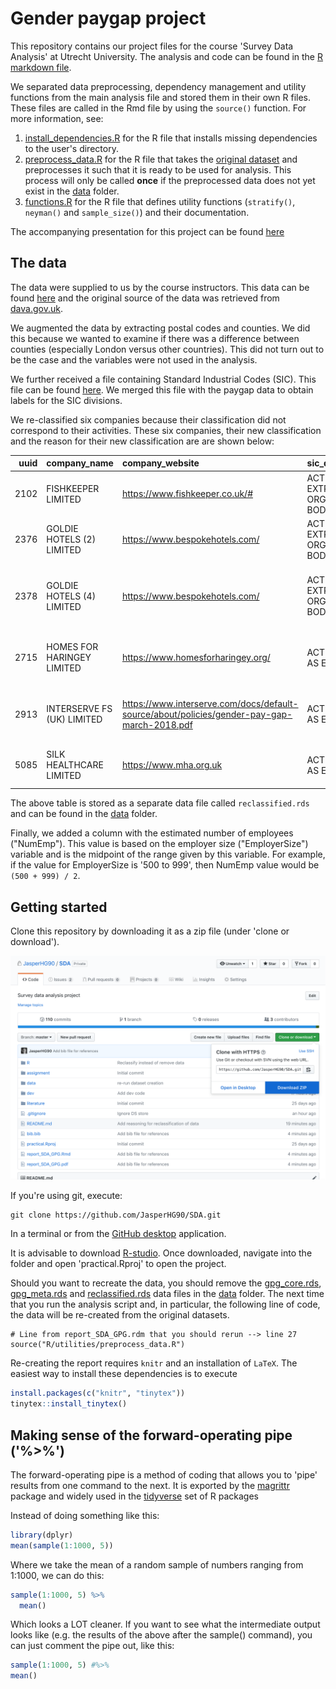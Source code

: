 # Gender paygap project

This repository contains our project files for the course 'Survey Data Analysis' at Utrecht University. The analysis and code can be found in the [R markdown file](https://github.com/JasperHG90/SDA/blob/master/report_SDA_GPG.Rmd). 

We separated data preprocessing, dependency management and utility functions from the main analysis file and stored them in their own R files. These files are called in the Rmd file by using the `source()` function. For more information, see:

1. [install_dependencies.R](https://github.com/JasperHG90/SDA/blob/master/R/utilities/install_dependencies.R) for the R file that installs missing dependencies to the user's directory.
2. [preprocess_data.R](https://github.com/JasperHG90/SDA/blob/master/R/utilities/preprocess_data.R) for the R file that takes the [original dataset](https://github.com/JasperHG90/SDA/blob/master/data/gender_pay_gap.Rds) and preprocesses it such that it is ready to be used for analysis. This process will only be called **once** if the preprocessed data does not yet exist in the [data](https://github.com/JasperHG90/SDA/tree/master/data) folder.
3. [functions.R](https://github.com/JasperHG90/SDA/blob/master/R/utilities/functions.R) for the R file that defines utility functions (`stratify()`, `neyman()` and `sample_size()`) and their documentation.

The accompanying presentation for this project can be found [here](https://docs.google.com/presentation/d/13akRqr7Rc_xBN7ihqFFdrieKUvlg8HwmQgiHGjH_pWU/edit?usp=sharing)

## The data

The data were supplied to us by the course instructors. This data can be found [here](https://github.com/JasperHG90/SDA/blob/master/data/gender_pay_gap.Rds) and the original source of the data was retrieved from [dava.gov.uk](https://data.gov.uk/dataset/54219db1-dd98-49d9-a383-a5978bb0aeb9/gender-pay-gap). 

We augmented the data by extracting postal codes and counties. We did this because we wanted to examine if there was a difference between counties (especially London versus other countries). This did not turn out to be the case and the variables were not used in the analysis.

We further received a file containing Standard Industrial Codes (SIC). This file can be found [here](https://github.com/JasperHG90/SDA/blob/master/data/sicCodes.Rds). We merged this file with the paygap data to obtain labels for the SIC divisions.

We re-classified six companies because their classification did not correspond to their activities. These six companies, their new classification and the reason for their new classification are are shown below:

| uuid|company_name               |company_website                                                                             |sic_division_before_recoding                            |sic_division_after_recoding                                          |reason                                                         |
|----:|:--------------------------|:-------------------------------------------------------------------------------------------|:-------------------------------------------------------|:--------------------------------------------------------------------|:--------------------------------------------------------------|
| 2102|FISHKEEPER LIMITED         |https://www.fishkeeper.co.uk/#                                                              |ACTIVITIES OF EXTRATERRITORIAL ORGANISATIONS AND BODIES |WHOLESALE AND RETAIL TRADE; REPAIR OF MOTOR VEHICLES AND MOTORCYCLES |Retail of aquariums                                            |
| 2376|GOLDIE HOTELS (2) LIMITED  |https://www.bespokehotels.com/                                                              |ACTIVITIES OF EXTRATERRITORIAL ORGANISATIONS AND BODIES |ACCOMMODATION AND FOOD SERVICE ACTIVITIES                            |This is a hotel                                                |
| 2378|GOLDIE HOTELS (4) LIMITED  |https://www.bespokehotels.com/                                                              |ACTIVITIES OF EXTRATERRITORIAL ORGANISATIONS AND BODIES |ACCOMMODATION AND FOOD SERVICE ACTIVITIES                            |This is a hotel (same company as above but different building) |
| 2715|HOMES FOR HARINGEY LIMITED |https://www.homesforharingey.org/                                                           |ACTIVITIES OF HOUSEHOLDS AS EMPLOYERS                   |REAL ESTATE ACTIVITIES                                               |According to website, they manage real estate                  |
| 2913|INTERSERVE FS (UK) LIMITED |https://www.interserve.com/docs/default-source/about/policies/gender-pay-gap-march-2018.pdf |ACTIVITIES OF HOUSEHOLDS AS EMPLOYERS                   |CONSTRUCTION                                                         |Construction company according to the URL provided             |
| 5085|SILK HEALTHCARE LIMITED    |https://www.mha.org.uk                                                                      |ACTIVITIES OF HOUSEHOLDS AS EMPLOYERS                   |HUMAN HEALTH AND SOCIAL WORK ACTIVITIES                              |Healthcare company according to the URL                        |

The above table is stored as a separate data file called `reclassified.rds` and can be found in the [data](https://github.com/JasperHG90/SDA/tree/master/data) folder.

Finally, we added a column with the estimated number of employees ("NumEmp"). This value is based on the employer size ("EmployerSize") variable and is the midpoint of the range given by this variable. For example, if the value for EmployerSize is '500 to 999', then NumEmp value would be `(500 + 999) / 2`.

## Getting started

Clone this repository by downloading it as a zip file (under 'clone or download'). 

![download](download.png)

If you're using git, execute:

```shell
git clone https://github.com/JasperHG90/SDA.git
```

In a terminal or from the [GitHub desktop](https://desktop.github.com/) application.

It is advisable to download [R-studio](https://www.rstudio.com/). Once downloaded, navigate into the folder and open 'practical.Rproj' to open the project.

Should you want to recreate the data, you should remove the [gpg_core.rds](https://github.com/JasperHG90/SDA/blob/master/data/gpg_core.rds), [gpg_meta.rds](https://github.com/JasperHG90/SDA/blob/master/data/gpg_meta.rds) and [reclassified.rds](https://github.com/JasperHG90/SDA/blob/master/data/reclassified.rds) data files in the [data](https://github.com/JasperHG90/SDA/tree/master/data) folder. The next time that you run the analysis script and, in particular, the following line of code, the data will be re-created from the original datasets.

```{r}
# Line from report_SDA_GPG.rdm that you should rerun --> line 27
source("R/utilities/preprocess_data.R")
```

Re-creating the report requires `knitr` and an installation of `LaTeX`. The easiest way to install these dependencies is to execute

```r
install.packages(c("knitr", "tinytex"))
tinytex::install_tinytex()
```

## Making sense of the forward-operating pipe ('%>%')

The forward-operating pipe is a method of coding that allows you to 'pipe' results from one command to the next. It is exported by the [magrittr](https://cran.r-project.org/web/packages/magrittr/vignettes/magrittr.html) package and widely used in the [tidyverse](https://www.tidyverse.org/) set of R packages

Instead of doing something like this:

```r
library(dplyr)
mean(sample(1:1000, 5))
```

Where we take the mean of a random sample of numbers ranging from 1:1000, we can do this:

```r
sample(1:1000, 5) %>% 
  mean()
```

Which looks a LOT cleaner.  If you want to see what the intermediate output looks like (e.g. the results of the above after the sample() command), you can just comment the pipe out, like this:

```r
sample(1:1000, 5) #%>%
mean()
```

